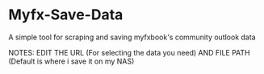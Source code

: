 # Myfx-Save-Data
A simple tool for scraping and saving myfxbook's community outlook data

NOTES: EDIT THE URL (For selecting the data you need) AND FILE PATH (Default is where i save it on my NAS)
